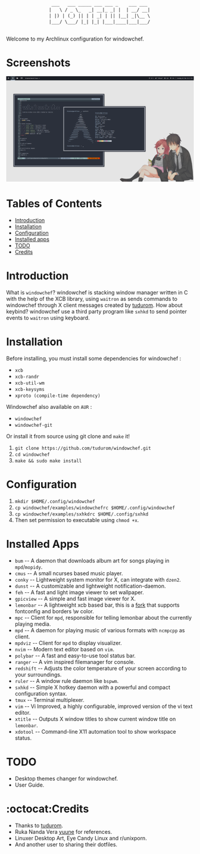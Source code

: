 ```

				 ___   ___ _____ ___ ___ _    ___ ___ 
				|   \ / _ \_   _| __|_ _| |  | __/ __|
				| |) | (_) || | | _| | || |__| _|\__ \
				|___/ \___/ |_| |_| |___|____|___|___/
                                      

```

Welcome to my Archlinux configuration for windowchef.

Screenshots
===============

![scrot1](img/ocean.png)

Tables of Contents
====================
- [Introduction](#introduction)
- [Installation](#installation)
- [Configuration](#configuration)
- [Installed apps](#installed-apps)
- [TODO](#todo)
- [Credits](#credits)


Introduction
===============

What is `windowchef`? windowchef is stacking window manager written in C with the help of the XCB library,
using `waitron` as sends commands to windowchef through X client messages created by [tudurom](https://github.com/tudurom/).
How about keybind? windowchef use a third party program like `sxhkd` to send pointer events to `waitron` using keyboard.

Installation
===============

Before installing, you must install some dependencies for windowchef :
* `xcb`
* `xcb-randr`
* `xcb-util-wm`
* `xcb-keysyms`
* `xproto (compile-time dependency)`

Windowchef also available on `AUR` :
* `windowchef`
* `windowchef-git`

Or install it from source using git clone and `make` it!
1. `git clone https://github.com/tudurom/windowchef.git`
2. `cd windowchef`
3. `make && sudo make install`

Configuration
===============

1. `mkdir $HOME/.config/windowchef`
2. `cp windowchef/examples/windowchefrc $HOME/.config/windowchef`
3. `cp windowchef/examples/sxhkdrc $HOME/.config/sxhkd`
4. Then set permission to executable using `chmod +x`.

Installed Apps
===============

* `bum` -- A daemon that downloads album art for songs playing in `mpd`/`mopidy`.
* `cmus` -- A small ncurses based music player.
* `conky` -- Lightweight system monitor for X, can integrate with `dzen2`.
* `dunst` -- A customizable and lightweight notification-daemon.
* `feh` -- A fast and light image viewer to set wallpaper.
* `gpicview` -- A simple and fast image viewer for X.
* `lemonbar` -- A lightweight xcb based bar, this is a [fork](https://github.com/dark-yux/bar) that supports fontconfig and borders \w color.
* `mpc` -- Client for `mpd`, responsible for telling lemonbar about the currently playing media.
* `mpd` -- A daemon for playing music of various formats with `ncmpcpp` as client.
* `mpdviz` -- Client for `mpd` to display visualizer.
* `nvim` -- Modern text editor based on `vim`.
* `polybar` -- A fast and easy-to-use tool status bar.
* `ranger` -- A vim inspired filemanager for console.
* `redshift` -- Adjusts the color temperature of your screen according to your surroundings.
* `ruler` -- A window rule daemon like `bspwm`.
* `sxhkd` -- Simple X hotkey daemon with a powerful and compact configuration syntax.
* `tmux` -- Terminal multiplexer.
* `vim` -- Vi Improved, a highly configurable, improved version of the vi text editor.
* `xtitle` -- Outputs X window titles to show current window title on `lemonbar`.
* `xdotool` -- Command-line X11 automation tool to show workspace status.


TODO
===============
* Desktop themes changer for windowchef.
* User Guide.

:octocat:Credits
===============
* Thanks to [tudurom](https://github.com/tudurom/).
* Ruka Nanda Vera [yuune](https://github.com/yuune) for references.
* Linuxer Desktop Art, Eye Candy Linux and r/unixporn.
* And another user to sharing their dotfiles.
